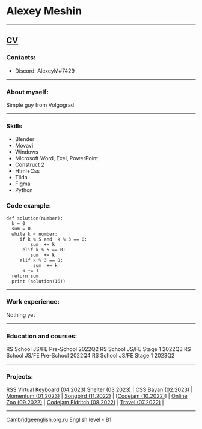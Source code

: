 # Alexey Meshin 

---
[CV](https://ziberpax.github.io/rsschool-cv/cv/index.html)
---

### Contacts:
* Discord: AlexeyM#7429
---

### About myself:
Simple guy from Volgograd. 

---
### Skills

* Blender
* Movavi
* Windows 
* Microsoft Word, Exel, PowerPoint
* Construct 2 
* Html+Css
* Tilda
* Figma
* Python 

### Code example:
```
def solution(number):
  k = 0 
  sum = 0 
  while k < number: 
     if k % 5 and  k % 3 == 0: 
         sum  += k
      elif k % 5 == 0: 
         sum  += k
     elif k % 3 == 0: 
          sum  += k
      k += 1 
  return sum
  print (solution(16))
  ```
--- 


### Work experience:
Nothing yet

--- 

### Education and courses:
RS School JS/FE Pre-School 2022Q2
RS School JS/FE Stage 1 2022Q3
RS School JS/FE Pre-School 2022Q4
RS School JS/FE Stage 1 2023Q2

--- 

### Projects:
[RSS Virtual Keyboard (04.2023)](https://ziberpax.github.io/virtual-keyboard/)
[Shelter (03.2023)](https://rolling-scopes-school.github.io/ziberpax-JSFE2023Q1/shelter/pages/main/index.html) | 
[CSS Bayan (02.2023)](https://ziberpax.github.io/cssBayan/cssBayan/) | 
[Momentum (01.2023)](https://rolling-scopes-school.github.io/ziberpax-JSFEPRESCHOOL2022Q4/momentum/pages/index.html) | 
[Songbird (11.2022)](https://rolling-scopes-school.github.io/ziberpax-JSFE2022Q3/songbird/main.html) | 
[[Codejam (10.2022)](https://rolling-scopes-school.github.io/ziberpax-JSFE2022Q3/codejam/)] | 
[Online Zoo (09.2022)](https://rolling-scopes-school.github.io/ziberpax-JSFE2022Q3/online-zoo/pages/main/) | 
[Codejam Eldritch (08.2022)](https://ziberpax.github.io/codejam-eldritch/codejam-eldritch/) | 
[Travel (07.2022)](https://rolling-scopes-school.github.io/ziberpax-JSFEPRESCHOOL2022Q2/travel/) | 


--- 

[Сambridgeenglish.org.ru](https://www.cambridgeenglish.org.ru/test-your-english) English level - B1

